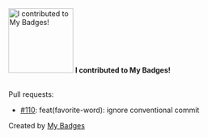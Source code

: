 <img src="https://my-badges.github.io/my-badges/my-badges-contributor.png" alt="I contributed to My Badges!" title="I contributed to My Badges!" width="128">
<strong>I contributed to My Badges!</strong>
<br><br>

Pull requests:

- <a href="https://github.com/my-badges/my-badges/pull/110">#110</a>: feat(favorite-word): ignore conventional commit


Created by <a href="https://github.com/my-badges/my-badges">My Badges</a>